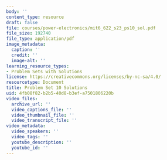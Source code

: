 ```yaml
---
body: ''
content_type: resource
draft: false
file: courses/power-electronics/mit6_622_s23_ps10_sol.pdf
file_size: 192740
file_type: application/pdf
image_metadata:
  caption: ''
  credit: ''
  image-alt: ''
learning_resource_types:
- Problem Sets with Solutions
license: https://creativecommons.org/licenses/by-nc-sa/4.0/
resourcetype: Document
title: Problem Set 10 Solutions
uid: 4fb08f82-b2b5-40d8-b3ef-a7501806220b
video_files:
  archive_url: ''
  video_captions_file: ''
  video_thumbnail_file: ''
  video_transcript_file: ''
video_metadata:
  video_speakers: ''
  video_tags: ''
  youtube_description: ''
  youtube_id: ''
---
```

